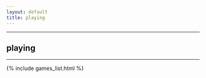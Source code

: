 ```yaml
---
layout: default
title: playing
---
```


<hr>

## playing
----

{% include games_list.html %}

<br><br>
<br><br>